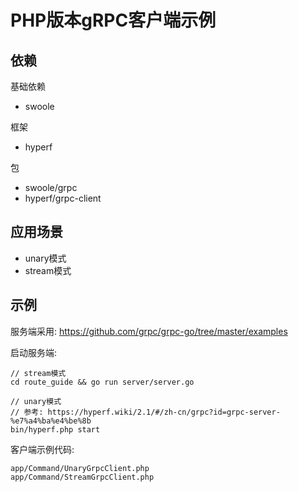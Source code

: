 # PHP版本gRPC客户端示例

## 依赖
基础依赖
* swoole

框架
* hyperf

包
* swoole/grpc
* hyperf/grpc-client

## 应用场景
* unary模式
* stream模式

## 示例
服务端采用: https://github.com/grpc/grpc-go/tree/master/examples

启动服务端:
```shell
// stream模式
cd route_guide && go run server/server.go

// unary模式
// 参考: https://hyperf.wiki/2.1/#/zh-cn/grpc?id=grpc-server-%e7%a4%ba%e4%be%8b
bin/hyperf.php start
```

客户端示例代码:
```shell
app/Command/UnaryGrpcClient.php
app/Command/StreamGrpcClient.php
```
